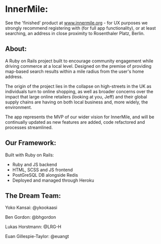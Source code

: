 # InnerMile: 

See the 'finished' product at www.innermile.org - for UX purposes we strongly recommend registering with (for full app functionality), or at least searching, an address in close proximity to Rosenthaler Platz, Berlin.

## About:

A Ruby on Rails project built to encourage community engagement while driving commerce at a local level. Designed on the premise of providing map-based search results within a mile radius from the user's home address. 

The origin of the project lies in the collapse on high-streets in the UK as individuals turn to online shopping, as well as broader concerns over the impact that large online retailers (looking at you, Jeff) and their global supply chains are having on both local business and, more widely, the environment. 

The app represents the MVP of our wider vision for InnerMile, and will be continually updated as new features are added, code refactored and processes streamlined. 

## Our Framework:

Built with Ruby on Rails:

  - Ruby and JS backend
  - HTML, SCSS and JS frontend
  - PostGreSQL DB alongside Redis
  - Deployed and managed through Heroku
  
## The Dream Team:

Yoko Kansai: @ykookaasi

Ben Gordon: @bhgordon

Lukas Horstmann: @LRG-H

Euan Gillespie-Taylor: @euangt
  
